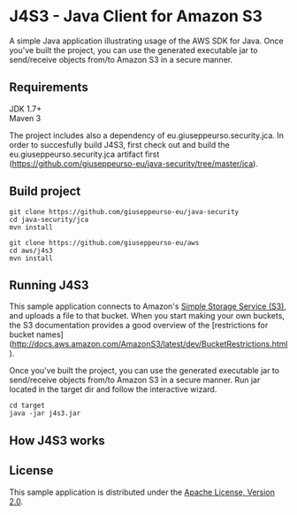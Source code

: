 # J4S3 - Java Client for Amazon S3

A simple Java application illustrating usage of the AWS SDK for Java. Once you've built the project, you can use the generated executable jar to send/receive objects from/to Amazon S3 in a secure manner.

## Requirements
JDK 1.7+  
Maven 3  

The project includes also a dependency of eu.giuseppeurso.security.jca. In order to succesfully build J4S3, first check out and build the eu.giuseppeurso.security.jca artifact first (https://github.com/giuseppeurso-eu/java-security/tree/master/jca). 


## Build project
```
git clone https://github.com/giuseppeurso-eu/java-security
cd java-security/jca
mvn install

git clone https://github.com/giuseppeurso-eu/aws
cd aws/j4s3
mvn install
```    

## Running J4S3

This sample application connects to Amazon's [Simple Storage Service (S3)](http://aws.amazon.com/s3),
and uploads a file to that bucket. When you start making your own buckets, the S3 documentation provides a good overview of the [restrictions for bucket names]
(http://docs.aws.amazon.com/AmazonS3/latest/dev/BucketRestrictions.html).

 Once you've built the project, you can use the generated executable jar to send/receive objects from/to Amazon S3 in a secure manner. Run jar located in the target dir and follow the interactive wizard.
 ```
 cd target
 java -jar j4s3.jar
```

## How J4S3 works

## License

This sample application is distributed under the
[Apache License, Version 2.0](http://www.apache.org/licenses/LICENSE-2.0).

